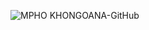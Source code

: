 ![MPHO KHONGOANA-GitHub](https://github.com/Mpho757/MPHO-KHONGOANA-GitHub/assets/71156397/87122359-5953-4827-9387-0223738758ff)
